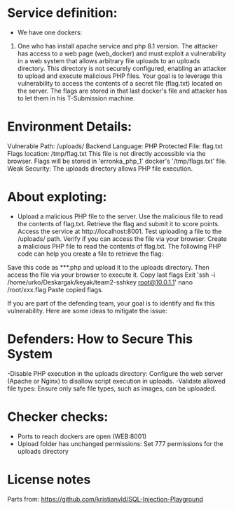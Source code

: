 # Service definition:
- We have one dockers: 
1. One who has install apache service and php 8.1 version. 
The attacker has access to a web page (web_docker) and must exploit a vulnerability in a web system that allows arbitrary file uploads to an uploads directory. This directory is not securely configured, enabling an attacker to upload and execute malicious PHP files. Your goal is to leverage this vulnerability to access the contents of a secret file (flag.txt) located on the server.
The flags are stored in that last docker's file and attacker has to let them in his T-Submission machine. 

# Environment Details:
Vulnerable Path: /uploads/
Backend Language: PHP
Protected File: flag.txt
Flags location: /tmp/flag.txt
This file is not directly accessible via the browser. Flags will be stored in 'erronka_php_1' docker's '/tmp/flags.txt' file. 
Weak Security:
The uploads directory allows PHP file execution.
    
# About exploting:
- Upload a malicious PHP file to the server.
Use the malicious file to read the contents of flag.txt.
Retrieve the flag and submit it to score points.
Access the service at http://localhost:8001.
Test uploading a file to the /uploads/ path. Verify if you can access the file via your browser.
Create a malicious PHP file to read the contents of flag.txt.
The following PHP code can help you create a file to retrieve the flag:

  <?php
  echo file_get_contents('/tmp/flag.txt');
  ?>

Save this code as ***.php and upload it to the uploads directory. Then access the file via your browser to execute it.
  Copy last flags
  Exit
  'ssh -i /home/urko/Deskargak/keyak/team2-sshkey root@10.0.1.1'
  nano /root/xxx.flag
    Paste copied flags. 

If you are part of the defending team, your goal is to identify and fix this vulnerability. Here are some ideas to mitigate the issue:

# Defenders: How to Secure This System

-Disable PHP execution in the uploads directory:
  Configure the web server (Apache or Nginx) to disallow script execution in uploads.
-Validate allowed file types:
  Ensure only safe file types, such as images, can be uploaded.
     
# Checker checks:
- Ports to reach dockers are open (WEB:8001)
- Upload folder has unchanged permissions: Set 777 permissions for the uploads directory

# License notes
Parts from:
https://github.com/kristianvld/SQL-Injection-Playground



